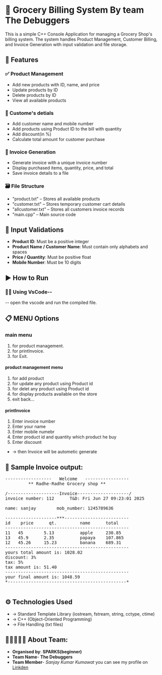 # 🛒 Grocery Billing System By team **The Debuggers**

This is a simple C++ Console Application for managing a Grocery Shop's billing system. The system handles Product Management, Customer Billing, and Invoice Generation with input validation and file storage.


## 🔧 Features

### ✅ Product Management
- Add new products with ID, name, and price
- Update products by ID
- Delete products by ID
- View all available products

### 👲 Custome's detials
- Add customer name and mobile number
- Add products using Product ID to the bill with quantity
- Add discount(in %)
- Calculate total amount for customer purchase

### 🧾 Invoice Generation
- Generate invoice with a unique invoice number
- Display purchased items, quantity, price, and total
- Save invoice details to a file

### 🗃️ File Structure

- "product.txt" – Stores all available products
- "customer.txt" – Stores temporary customer cart details
- "allcustomer.txt" – Stores all customers invoice records
- "main.cpp" – Main source code


## 🧪 Input Validations

- **Product ID**: Must be a positive integer
- **Product Name / Customer Name**: Must contain only alphabets and spaces
- **Price / Quantity**: Must be positive float
- **Mobile Number**: Must be 10 digits


## ▶️ How to Run

### 👨‍💻 Using VsCode--
-- open the vscode and run the compiled file.


## 📋 MENU Options

###  main menu
 1. for product management.
 2. for printInvoice.
 3. for Exit.

  #### product management menu
  1. for add product
  2. for update any product using Product id
  2. for delet any product using Product id
  3. for display products available on the store
  4. exit back...

  #### printInvoice
  1. Enter invoice number
  2. Enter your name
  3. Enter mobile numebr
  4. Enter product id and quantity which product he buy
  5. Enter discount
  - -> then Invoice will be autometic generate


## 📃 Sample Invoice output:
<pre>
------------------   Welcome   -----------------
         ** Radhe-Radhe Grocery shop **

/--------------------Invoice--------------------/
invoice number: 112      T&D: Fri Jun 27 09:23:01 2025

name: sanjay        mob_number: 1245789636

--------------------***-------------------------
id    price      qt.         name      total
------------------------------------------------
11   45        5.13          apple     230.85
13   45.9      2.35          papaya    107.865
12   45.26     15.23         banana    689.31
------------------------------------------------
yours total amount is: 1028.02
discount: 3%
tax: 5%
tax amount is: 51.40
------------------------------------------------
your final amount is: 1048.59
*----------------------------------------------*

</pre>
##  ⚙️ Technologies Used
- -> Standard Template Library (iostream, fstream, string, cctype, ctime)
- -> C++ (Object-Oriented Programming)
- -> File Handling (txt files)

## 🧑🏻‍🤝‍🧑🏽 About Team:
- **Organised by**: **SPARKS(beginner)**
- **Team Name**- **The Debuggers**
- **Team Member**- *Sanjay Kumar Kumawat* you can see my profile on  <a target="_blank" href="https://www.linkedin.com/in/sanjay-kumawat-461b23358/"> Linkden </a> 
 

